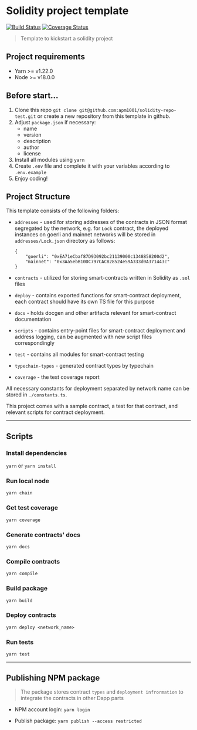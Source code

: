 # Solidity project template

[![Build Status](https://github.com/Syndika-Corp/solidity-project-template/workflows/CI/badge.svg)](https://github.com/Syndika-Corp/solidity-project-template/actions)
[![Coverage Status](https://codecov.io/gh/Syndika-Corp/solidity-project-template/branch/main/graph/badge.svg)](https://codecov.io/gh/Syndika-Corp/solidity-project-template)


> Template to kickstart a solidity project

## Project requirements

- Yarn >= v1.22.0
- Node >= v18.0.0

## Before start...

1. Clone this repo `git clone git@github.com:apm1001/solidity-repo-test.git` or create a new repository from this template in github.
2. Adjust `package.json` if necessary:
    - name
    - version
    - description
    - author
    - license
3. Install all modules using `yarn`
4. Create `.env` file and complete it with your variables according to `.env.example`
5. Enjoy coding!

## Project Structure

This template consists of the following folders:

- `addresses` - used for storing addresses of the contracts in JSON format segregated by the network, e.g. for `Lock` contract, the deployed instances on goerli and mainnet networks will be stored in `addresses/Lock.json` directory as follows:
  
    ```
    {
        "goerli": "0xEA71eCbaf87D93092bc21139000c1348858200d2",
        "mainnet": "0x3Aa5ebB10DC797CAC828524e59A333d0A371443c"
    }
    ```
- `contracts` - utilized for storing smart-contracts written in Solidity as `.sol` files
- `deploy` - contains exported functions for smart-contract deployment, each contract should have its own TS file for this purpose
- `docs` - holds docgen and other artifacts relevant for smart-contract documentation
- `scripts` - contains entry-point files for smart-contract deployment and address logging, can be augmented with new script files correspondingly
- `test` - contains all modules for smart-contract testing
- `typechain-types` - generated contract types by typechain
- `coverage` - the test coverage report

All necessary constants for deployment separated by network name can be stored in `./constants.ts`.

This project comes with a sample contract, a test for that contract, and relevant scripts for contract deployment.

---

## Scripts

### Install dependencies

`yarn` or `yarn install`

### Run local node

`yarn chain`

### Get test coverage

`yarn coverage`

### Generate contracts' docs

`yarn docs`

### Compile contracts

`yarn compile`

### Build package

`yarn build`

### Deploy contracts

`yarn deploy <network_name>`

### Run tests

`yarn test`


---

## Publishing NPM package

> The package stores contract `types` and `deployment infrormation` to integrate the contracts in other Dapp parts

- NPM account login: `yarn login`

- Publish package: `yarn publish --access restricted`
